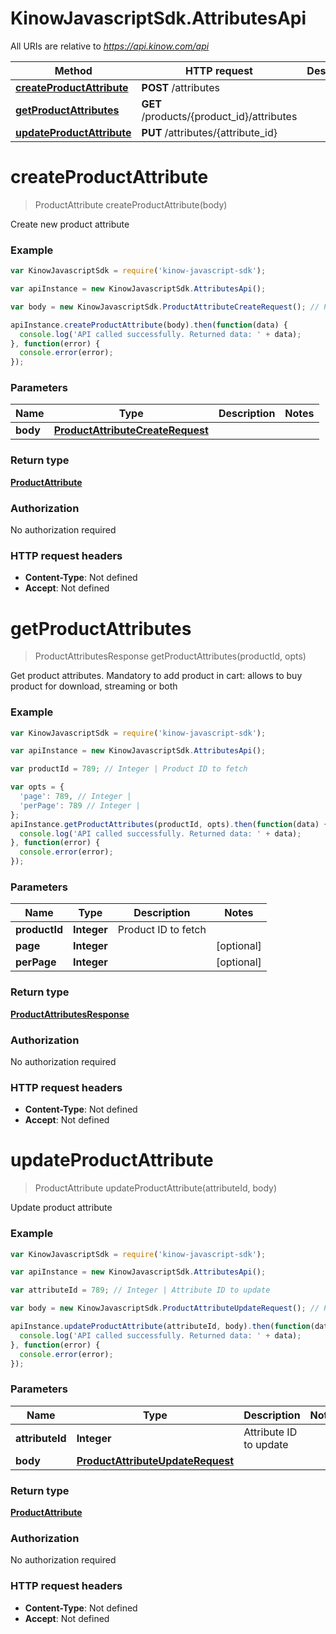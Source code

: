 # KinowJavascriptSdk.AttributesApi

All URIs are relative to *https://api.kinow.com/api*

Method | HTTP request | Description
------------- | ------------- | -------------
[**createProductAttribute**](AttributesApi.md#createProductAttribute) | **POST** /attributes | 
[**getProductAttributes**](AttributesApi.md#getProductAttributes) | **GET** /products/{product_id}/attributes | 
[**updateProductAttribute**](AttributesApi.md#updateProductAttribute) | **PUT** /attributes/{attribute_id} | 


<a name="createProductAttribute"></a>
# **createProductAttribute**
> ProductAttribute createProductAttribute(body)



Create new product attribute

### Example
```javascript
var KinowJavascriptSdk = require('kinow-javascript-sdk');

var apiInstance = new KinowJavascriptSdk.AttributesApi();

var body = new KinowJavascriptSdk.ProductAttributeCreateRequest(); // ProductAttributeCreateRequest | 

apiInstance.createProductAttribute(body).then(function(data) {
  console.log('API called successfully. Returned data: ' + data);
}, function(error) {
  console.error(error);
});

```

### Parameters

Name | Type | Description  | Notes
------------- | ------------- | ------------- | -------------
 **body** | [**ProductAttributeCreateRequest**](ProductAttributeCreateRequest.md)|  | 

### Return type

[**ProductAttribute**](ProductAttribute.md)

### Authorization

No authorization required

### HTTP request headers

 - **Content-Type**: Not defined
 - **Accept**: Not defined

<a name="getProductAttributes"></a>
# **getProductAttributes**
> ProductAttributesResponse getProductAttributes(productId, opts)



Get product attributes. Mandatory to add product in cart: allows to buy product for download, streaming or both

### Example
```javascript
var KinowJavascriptSdk = require('kinow-javascript-sdk');

var apiInstance = new KinowJavascriptSdk.AttributesApi();

var productId = 789; // Integer | Product ID to fetch

var opts = { 
  'page': 789, // Integer | 
  'perPage': 789 // Integer | 
};
apiInstance.getProductAttributes(productId, opts).then(function(data) {
  console.log('API called successfully. Returned data: ' + data);
}, function(error) {
  console.error(error);
});

```

### Parameters

Name | Type | Description  | Notes
------------- | ------------- | ------------- | -------------
 **productId** | **Integer**| Product ID to fetch | 
 **page** | **Integer**|  | [optional] 
 **perPage** | **Integer**|  | [optional] 

### Return type

[**ProductAttributesResponse**](ProductAttributesResponse.md)

### Authorization

No authorization required

### HTTP request headers

 - **Content-Type**: Not defined
 - **Accept**: Not defined

<a name="updateProductAttribute"></a>
# **updateProductAttribute**
> ProductAttribute updateProductAttribute(attributeId, body)



Update product attribute

### Example
```javascript
var KinowJavascriptSdk = require('kinow-javascript-sdk');

var apiInstance = new KinowJavascriptSdk.AttributesApi();

var attributeId = 789; // Integer | Attribute ID to update

var body = new KinowJavascriptSdk.ProductAttributeUpdateRequest(); // ProductAttributeUpdateRequest | 

apiInstance.updateProductAttribute(attributeId, body).then(function(data) {
  console.log('API called successfully. Returned data: ' + data);
}, function(error) {
  console.error(error);
});

```

### Parameters

Name | Type | Description  | Notes
------------- | ------------- | ------------- | -------------
 **attributeId** | **Integer**| Attribute ID to update | 
 **body** | [**ProductAttributeUpdateRequest**](ProductAttributeUpdateRequest.md)|  | 

### Return type

[**ProductAttribute**](ProductAttribute.md)

### Authorization

No authorization required

### HTTP request headers

 - **Content-Type**: Not defined
 - **Accept**: Not defined


